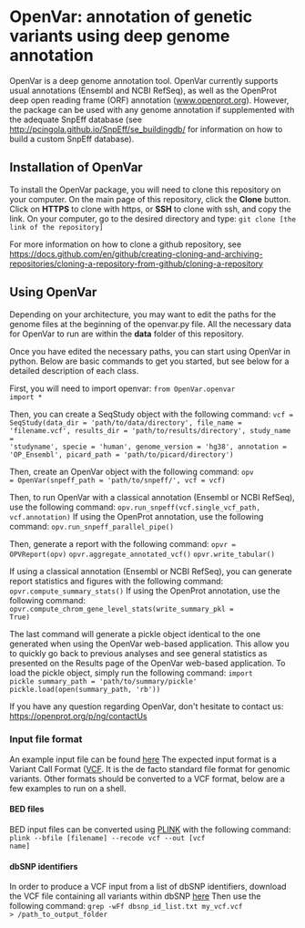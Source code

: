# OpenVar: annotation of genetic variants using deep genome annotation
OpenVar is a deep genome annotation tool. OpenVar currently supports usual annotations (Ensembl and NCBI RefSeq), as well as the OpenProt deep open reading frame (ORF) annotation (www.openprot.org). However, the package can be used with any genome annotation if supplemented with the adequate SnpEff database (see http://pcingola.github.io/SnpEff/se_buildingdb/ for information on how to build a custom SnpEff database).


## Installation of OpenVar

To install the OpenVar package, you will need to clone this repository on your computer. On the main page of this repository, click the **Clone** button. Click on **HTTPS** to clone with https, or **SSH** to clone with ssh, and copy the link. 
On your computer, go to the desired directory and type:
    <code>git clone [the link of the repository]</code>

For more information on how to clone a github repository, see https://docs.github.com/en/github/creating-cloning-and-archiving-repositories/cloning-a-repository-from-github/cloning-a-repository


## Using OpenVar

Depending on your architecture, you may want to edit the paths for the genome files at the beginning of the openvar.py file. All the necessary data for OpenVar to run are within the **data** folder of this repository.

Once you have edited the necessary paths, you can start using OpenVar in python. Below are basic commands to get you started, but see below for a detailed description of each class.

First, you will need to import openvar:
    <code>from OpenVar.openvar import *</code>

Then, you can create a SeqStudy object with the following command:
    <code>vcf = SeqStudy(data_dir = 'path/to/data/directory', 
  file_name = 'filename.vcf', 
  results_dir = 'path/to/results/directory', 
  study_name = 'studyname', 
  specie = 'human', 
  genome_version = 'hg38', 
  annotation = 'OP_Ensembl', 
  picard_path = 'path/to/picard/directory')</code>
  
Then, create an OpenVar object with the following command:
    <code>opv = OpenVar(snpeff_path = 'path/to/snpeff/', 
  vcf = vcf)</code>

Then, to run OpenVar with a classical annotation (Ensembl or NCBI RefSeq), use the following command:
    <code>opv.run_snpeff(vcf.single_vcf_path, vcf.annotation)</code>
If using the OpenProt annotation, use the following command:
    <code>opv.run_snpeff_parallel_pipe()</code>

Then, generate a report with the following command:
    <code>opvr = OPVReport(opv)</code>
    <code>opvr.aggregate_annotated_vcf()</code>
    <code>opvr.write_tabular()</code>
    
If using a classical annotation (Ensembl or NCBI RefSeq), you can generate report statistics and figures with the following command:
    <code>opvr.compute_summary_stats()</code>
If using the OpenProt annotation, use the following command:
    <code>opvr.compute_chrom_gene_level_stats(write_summary_pkl = True)</code>

The last command will generate a pickle object identical to the one generated when using the OpenVar web-based application. This allow you to quickly go back to previous analyses and see general statistics as presented on the Results page of the OpenVar web-based application.
To load the pickle object, simply run the following command:
    <code>import pickle
  summary_path = 'path/to/summary/pickle'
  pickle.load(open(summary_path, 'rb'))</code>


If you have any question regarding OpenVar, don't hesitate to contact us: https://openprot.org/p/ng/contactUs

### Input file format
An example input file can be found [here](https://github.com/MAB-Lab/OpenVar_WebApp/blob/main/vcf_cosmic_HEY2.vcf)
The expected input format is a Variant Call Format ([VCF](https://samtools.github.io/hts-specs/VCFv4.2.pdf). It is the de facto standard file format for genomic variants. Other formats should be converted to a VCF format, below are a few examples to run on a shell.
#### BED files
BED input files can be converted using [PLINK](https://www.cog-genomics.org/plink/) with the following command:
<code>plink --bfile [filename] --recode vcf --out [vcf name]</code>
#### dbSNP identifiers
In order to produce a VCF input from a list of dbSNP identifiers, download the VCF file containing all variants within dbSNP [here](https://ftp.ncbi.gov/snp/organisms/human_9606/VCF/)
Then use the following command: <code>grep -wFf dbsnp_id_list.txt my_vcf.vcf > /path_to_output_folder</code>
